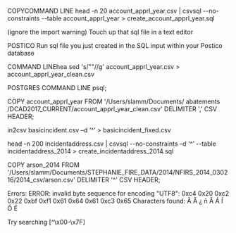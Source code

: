 COPYCOMMAND LINE
head -n 20 account_apprl_year.csv | csvsql --no-constraints --table account_apprl_year > create_account_apprl_year.sql

(ignore the import warning) 
Touch up that sql file in a text editor

POSTICO
Run sql file you just created in the SQL input within your Postico database 

COMMAND LINEhea
sed 's/\""//g' account_apprl_year.csv > account_apprl_year_clean.csv

POSTGRES COMMAND LINE
psql;

COPY account_apprl_year FROM '/Users/slamm/Documents/ abatements /DCAD2017_CURRENT/account_apprl_year_clean.csv' DELIMITER ',' CSV HEADER;


in2csv basicincident.csv –d ‘^’ > basicincident_fixed.csv


head -n 200 incidentaddress.csv | csvsql --no-constraints –d ‘^’ --table incidentaddress_2014 > create_incidentaddress_2014.sql


COPY arson_2014 FROM '/Users/slamm/Documents/STEPHANIE_FIRE_DATA/2014/NFIRS_2014_030216/2014_csv/arson.csv' DELIMITER '^' CSV HEADER;

Errors:
ERROR:  invalid byte sequence for encoding "UTF8": 0xc4 0x20
0xc2 0x22
0xbf
0xf1 0x61 0x64 0x61
0xc3 0x65
Characters found:
Ä
Â
¿
ñ
Ã
Á
Í
Õ
É

Try searching [^\x00-\x7F]
